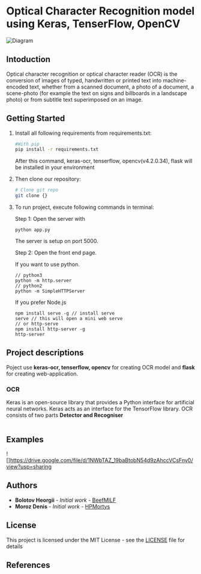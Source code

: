 # Optical Character Recognition model using Keras, TenserFlow, OpenCV
![Diagram](https://www.pyimagesearch.com/wp-content/uploads/2020/08/ocr_handwriting_reco_header.png)
## Intoduction 

   Optical character recognition or optical character reader (OCR) is the  conversion of images of typed, handwritten or printed text into machine-encoded text, whether from a scanned document, a photo of a document, a scene-photo (for example the text on signs and billboards in a landscape photo) or from subtitle text superimposed on an image. 


## Getting Started
1. Install all following requirements from requirements.txt:
   ```bash
   #With pip
   pip install -r requirements.txt
   ```
   After this command, keras-ocr, tenserflow, opencv(v4.2.0.34), flask will be installed in your environment 
    
2. Then clone our repository:  
   ```bash
   # Clone git repo
   git clone {} 
   ```
3. To run project, execute following commands in terminal:

   Step 1: Open the server with 
   ```
   python app.py

   ```
   The server is setup on port 5000.

   Step 2: Open the front end page.

   If you want to use python.
   ```
   // python3
   python -m http.server
   // python2
   python -m SimpleHTTPServer

   ```
   If you prefer Node.js
   ```
   npm install serve -g // install serve
   serve // this will open a mini web serve
   // or http-serve
   npm install http-server -g
   http-server
   ```
    
## Project descriptions
   Poject use **keras-ocr, tenserflow, opencv** for creating OCR model and **flask** for creating web-application.

### OCR 
   Keras is an open-source library that provides a Python interface for artificial neural networks. Keras acts as an interface for the TensorFlow library.
   OCR consists of two parts **Detector and Recogniser** 
   ```
   ```
## Examples  
  ![]https://drive.google.com/file/d/1NWbTAZ_19baBtobN54d9zAhccVCsFny0/view?usp=sharing
 
## 
## Authors

* **Bolotov Heorgii** - *Initial work* - [BeefMILF](https://github.com/BeefMILF)
* **Moroz Denis** - *Initial work* - [HPMortys](https://github.com/HPMortys)

## License

This project is licensed under the MIT License - see the [LICENSE](https://github.com/BeefMILF/OCR-KPI-PetProject/blob/master/LICENSE) file for details

## References




   
